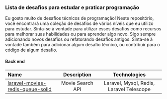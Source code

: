 ### Lista de desafios para estudar e praticar programação  

Eu gosto muito de desafios técnicos de programação! Neste repositório, você encontrará uma coleção de desafios de vários níveis que eu utilizo para estudar. Sinta-se à vontade para utilizar esses desafios como recursos para melhorar suas habilidades ou para aprender algo novo. Sigo sempre adicionando novos desafios ou refatorando desafios antigos. Sinta-se à vontade também para adicionar algum desafio técnico, ou contribuir para o código de algum desafio.
  
#### Back end  
  
Name | Description | Technologies
:--------- | :------: | :------:
[laravel-movies-redis-queue-solid](https://github.com/RicardoBaltazar/laravel-movies-redis-queue-solid) | Movie Search API | Laravel, Mysql, Redis, Laravel Telescope

